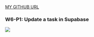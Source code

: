 [MY GITHUB URL](https://github.com/soso1554848/1122-wp2-2N_31)

### W6-P1: Update a task in Supabase

![](w6-p1.png)
